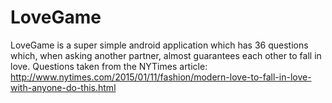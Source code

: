 # LoveGame
LoveGame is a super simple android application which has 36 questions which, when asking another partner, almost guarantees each other to fall in love. Questions taken from the NYTimes article: http://www.nytimes.com/2015/01/11/fashion/modern-love-to-fall-in-love-with-anyone-do-this.html
